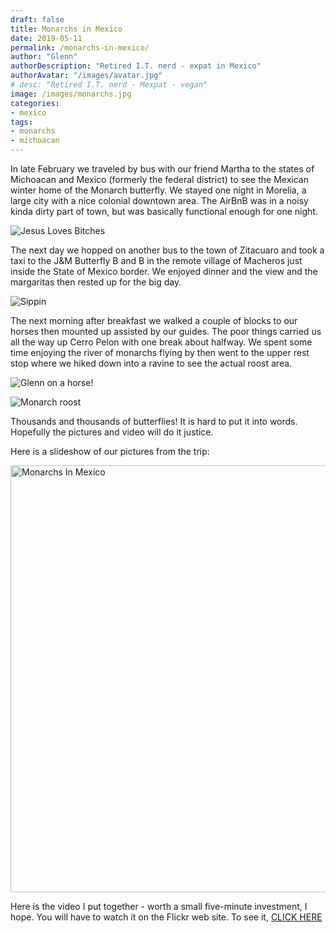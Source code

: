 ```yaml
---
draft: false
title: Monarchs in Mexico
date: 2019-05-11
permalink: /monarchs-in-mexico/
author: "Glenn"
authorDescription: "Retired I.T. nerd - expat in Mexico"
authorAvatar: "/images/avatar.jpg"
# desc: "Retired I.T. nerd - Mexpat - vegan"
image: /images/monarchs.jpg
categories: 
- mexico
tags: 
- monarchs
- michoacan
---
```


In late February we traveled by bus with our friend Martha to the states of Michoacan and Mexico (formerly the federal district) to see the Mexican winter home of the Monarch butterfly. We stayed one night in Morelia, a large city  with a nice colonial downtown area. The AirBnB was in a noisy kinda dirty part of town, but was basically functional enough for one night.

![Jesus Loves Bitches](/images/jesus-loves-bitches.jpg)

The next day we hopped on another bus to the town of Zitacuaro and took a taxi to the J&M Butterfly B and B in the remote village of Macheros just inside the State of Mexico border. We enjoyed dinner and the view and the margaritas then rested up for the big day.

![Sippin](/images/sippin.jpg)

The next morning after breakfast we walked a couple of blocks to our horses then mounted up assisted by our guides. The poor things carried us all the way up Cerro Pelon with one break about halfway. We spent some time enjoying the river of monarchs flying by then went to the upper rest stop where we hiked down into a ravine to see the actual roost area. 

![Glenn on a horse!](/images/glenn-horse.jpg)

![Monarch roost](/images/monarch-roost.jpg)

Thousands and thousands of butterflies! It is hard to put it into words. Hopefully the pictures and video will do it justice.

Here is a slideshow of our pictures from the trip:

<a data-flickr-embed="true" data-header="true" data-footer="true"  href="https://www.flickr.com/photos/vagabondians/albums/72157690840806233" title="Monarchs In Mexico"><img src="https://live.staticflickr.com/65535/32779317427_75f26e2843_b.jpg" width="1024" height="683" alt="Monarchs In Mexico"></a><script async src="//embedr.flickr.com/assets/client-code.js" charset="utf-8"></script>

Here is the video I put together - worth a small five-minute investment, I hope. You will have to watch it on the Flickr web site. To see it, [CLICK HERE](https://flic.kr/p/25atwqi)
